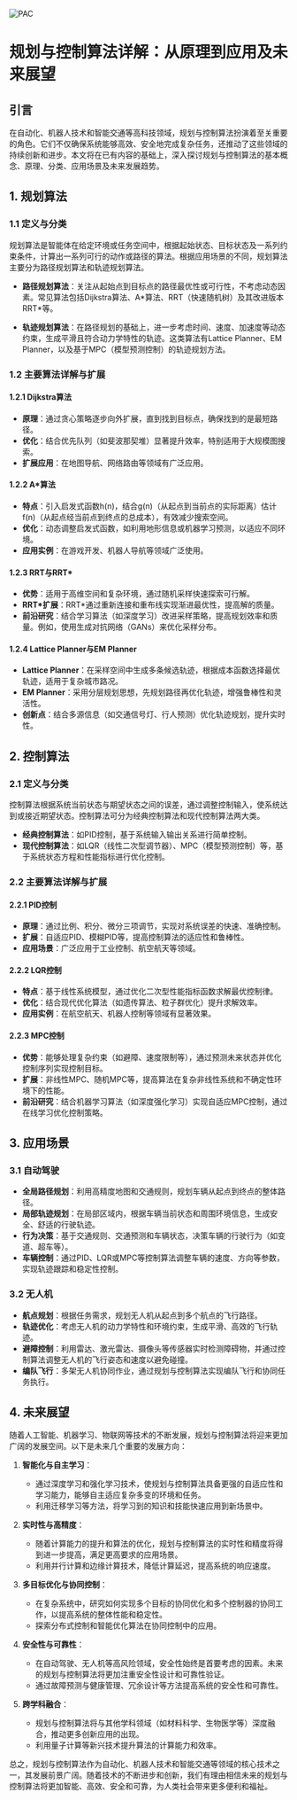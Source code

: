 ![PAC](BigModel/PAC/PAC.png)
# 规划与控制算法详解：从原理到应用及未来展望

## 引言

在自动化、机器人技术和智能交通等高科技领域，规划与控制算法扮演着至关重要的角色。它们不仅确保系统能够高效、安全地完成复杂任务，还推动了这些领域的持续创新和进步。本文将在已有内容的基础上，深入探讨规划与控制算法的基本概念、原理、分类、应用场景及未来发展趋势。

## 1. 规划算法

### 1.1 定义与分类

规划算法是智能体在给定环境或任务空间中，根据起始状态、目标状态及一系列约束条件，计算出一系列可行的动作或路径的算法。根据应用场景的不同，规划算法主要分为路径规划算法和轨迹规划算法。

- **路径规划算法**：关注从起始点到目标点的路径最优性或可行性，不考虑动态因素。常见算法包括Dijkstra算法、A\*算法、RRT（快速随机树）及其改进版本RRT\*等。
  
- **轨迹规划算法**：在路径规划的基础上，进一步考虑时间、速度、加速度等动态约束，生成平滑且符合动力学特性的轨迹。这类算法有Lattice Planner、EM Planner，以及基于MPC（模型预测控制）的轨迹规划方法。

### 1.2 主要算法详解与扩展

#### 1.2.1 Dijkstra算法

- **原理**：通过贪心策略逐步向外扩展，直到找到目标点，确保找到的是最短路径。
- **优化**：结合优先队列（如斐波那契堆）显著提升效率，特别适用于大规模图搜索。
- **扩展应用**：在地图导航、网络路由等领域有广泛应用。

#### 1.2.2 A\*算法

- **特点**：引入启发式函数h(n)，结合g(n)（从起点到当前点的实际距离）估计f(n)（从起点经当前点到终点的总成本），有效减少搜索空间。
- **优化**：动态调整启发式函数，如利用地形信息或机器学习预测，以适应不同环境。
- **应用实例**：在游戏开发、机器人导航等领域广泛使用。

#### 1.2.3 RRT与RRT\*

- **优势**：适用于高维空间和复杂环境，通过随机采样快速探索可行解。
- **RRT\*扩展**：RRT\*通过重新连接和重布线实现渐进最优性，提高解的质量。
- **前沿研究**：结合学习算法（如深度学习）改进采样策略，提高规划效率和质量。例如，使用生成对抗网络（GANs）来优化采样分布。

#### 1.2.4 Lattice Planner与EM Planner

- **Lattice Planner**：在采样空间中生成多条候选轨迹，根据成本函数选择最优轨迹，适用于复杂城市路况。
- **EM Planner**：采用分层规划思想，先规划路径再优化轨迹，增强鲁棒性和灵活性。
- **创新点**：结合多源信息（如交通信号灯、行人预测）优化轨迹规划，提升实时性。

## 2. 控制算法

### 2.1 定义与分类

控制算法根据系统当前状态与期望状态之间的误差，通过调整控制输入，使系统达到或接近期望状态。控制算法可分为经典控制算法和现代控制算法两大类。

- **经典控制算法**：如PID控制，基于系统输入输出关系进行简单控制。
- **现代控制算法**：如LQR（线性二次型调节器）、MPC（模型预测控制）等，基于系统状态方程和性能指标进行优化控制。

### 2.2 主要算法详解与扩展

#### 2.2.1 PID控制

- **原理**：通过比例、积分、微分三项调节，实现对系统误差的快速、准确控制。
- **扩展**：自适应PID、模糊PID等，提高控制算法的适应性和鲁棒性。
- **应用场景**：广泛应用于工业控制、航空航天等领域。

#### 2.2.2 LQR控制

- **特点**：基于线性系统模型，通过优化二次型性能指标函数求解最优控制律。
- **优化**：结合现代优化算法（如遗传算法、粒子群优化）提升求解效率。
- **应用实例**：在航空航天、机器人控制等领域有显著效果。

#### 2.2.3 MPC控制

- **优势**：能够处理复杂约束（如避障、速度限制等），通过预测未来状态并优化控制序列实现控制目标。
- **扩展**：非线性MPC、随机MPC等，提高算法在复杂非线性系统和不确定性环境下的性能。
- **前沿研究**：结合机器学习算法（如深度强化学习）实现自适应MPC控制，通过在线学习优化控制策略。

## 3. 应用场景

### 3.1 自动驾驶

- **全局路径规划**：利用高精度地图和交通规则，规划车辆从起点到终点的整体路径。
- **局部轨迹规划**：在局部区域内，根据车辆当前状态和周围环境信息，生成安全、舒适的行驶轨迹。
- **行为决策**：基于交通规则、交通预测和车辆状态，决策车辆的行驶行为（如变道、超车等）。
- **车辆控制**：通过PID、LQR或MPC等控制算法调整车辆的速度、方向等参数，实现轨迹跟踪和稳定性控制。

### 3.2 无人机

- **航点规划**：根据任务需求，规划无人机从起点到多个航点的飞行路径。
- **轨迹优化**：考虑无人机的动力学特性和环境约束，生成平滑、高效的飞行轨迹。
- **避障控制**：利用雷达、激光雷达、摄像头等传感器实时检测障碍物，并通过控制算法调整无人机的飞行姿态和速度以避免碰撞。
- **编队飞行**：多架无人机协同作业，通过规划与控制算法实现编队飞行和协同任务执行。

## 4. 未来展望

随着人工智能、机器学习、物联网等技术的不断发展，规划与控制算法将迎来更加广阔的发展空间。以下是未来几个重要的发展方向：

1. **智能化与自主学习**：
   - 通过深度学习和强化学习技术，使规划与控制算法具备更强的自适应性和学习能力，能够自主适应复杂多变的环境和任务。
   - 利用迁移学习等方法，将学习到的知识和技能快速应用到新场景中。

2. **实时性与高精度**：
   - 随着计算能力的提升和算法的优化，规划与控制算法的实时性和精度将得到进一步提高，满足更高要求的应用场景。
   - 利用并行计算和边缘计算技术，降低计算延迟，提高系统的响应速度。

3. **多目标优化与协同控制**：
   - 在复杂系统中，研究如何实现多个目标的协同优化和多个控制器的协同工作，以提高系统的整体性能和稳定性。
   - 探索分布式控制和智能优化算法在协同控制中的应用。

4. **安全性与可靠性**：
   - 在自动驾驶、无人机等高风险领域，安全性始终是首要考虑的因素。未来的规划与控制算法将更加注重安全性设计和可靠性验证。
   - 通过故障预测与健康管理、冗余设计等方法提高系统的安全性和可靠性。

5. **跨学科融合**：
   - 规划与控制算法将与其他学科领域（如材料科学、生物医学等）深度融合，推动更多创新应用的出现。
   - 利用量子计算等新兴技术提升算法的计算能力和效率。

总之，规划与控制算法作为自动化、机器人技术和智能交通等领域的核心技术之一，其发展前景广阔。随着技术的不断进步和创新，我们有理由相信未来的规划与控制算法将更加智能、高效、安全和可靠，为人类社会带来更多便利和福祉。
